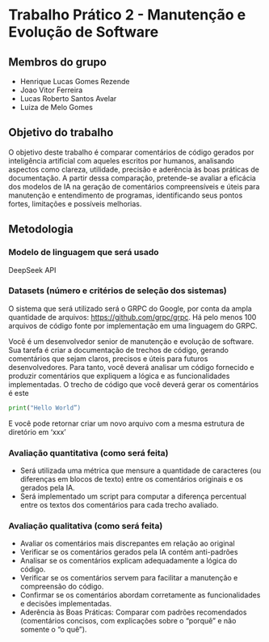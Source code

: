 # Trabalho Prático 2 - Manutenção e Evolução de Software

## Membros do grupo
- Henrique Lucas Gomes Rezende
- Joao Vitor Ferreira
- Lucas Roberto Santos Avelar
- Luiza de Melo Gomes

## Objetivo do trabalho
O objetivo deste trabalho é comparar comentários de código gerados por inteligência artificial com aqueles escritos por humanos, analisando aspectos como clareza, utilidade, precisão e aderência às boas práticas de documentação. A partir dessa comparação, pretende-se avaliar a eficácia dos modelos de IA na geração de comentários compreensíveis e úteis para manutenção e entendimento de programas, identificando seus pontos fortes, limitações e possíveis melhorias.

## Metodologia
### Modelo de linguagem que será usado
DeepSeek API

### Datasets (número e critérios de seleção dos sistemas)

O sistema que será utilizado será o GRPC do Google, por conta da ampla quantidade de arquivos: https://github.com/grpc/grpc. Há pelo menos 100 arquivos de código fonte por implementação em uma linguagem do GRPC. 

Você é um desenvolvedor senior de manutenção e evolução de software. Sua tarefa é criar a documentação de trechos de código, gerando comentários que sejam claros, precisos e úteis para futuros desenvolvedores. Para tanto, você deverá analisar um código fornecido e produzir comentários que expliquem a lógica e as funcionalidades implementadas. O trecho de código que você deverá gerar os comentários é este

```python
print("Hello World”)
```
E você pode retornar criar um novo arquivo com a mesma estrutura de diretório em ‘xxx’


### Avaliação quantitativa (como será feita)
- Será utilizada uma métrica que mensure a quantidade de caracteres (ou diferenças em blocos de texto) entre os comentários originais e os gerados pela IA.
- Será implementado um script para computar a diferença percentual entre os textos dos comentários para cada trecho avaliado.

### Avaliação qualitativa (como será feita)
- Avaliar os comentários mais discrepantes em relação ao original 
- Verificar se os comentários gerados pela IA contém anti-padrões
- Analisar se os comentários explicam adequadamente a lógica do código.
- Verificar se os comentários servem para facilitar a manutenção e compreensão do código.
- Confirmar se os comentários abordam corretamente as funcionalidades e decisões implementadas.
- Aderência às Boas Práticas: Comparar com padrões recomendados (comentários concisos, com explicações sobre o “porquê” e não somente o “o quê”).


